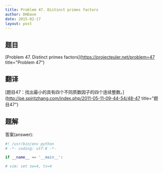 ```yaml
---
title: Problem 47. Distinct primes factors
author: DHDave
date: 2015-02-17
layout: post
---
```


## 题目

[Problem 47. Distinct primes factors](https://projecteuler.net/problem=47 title="Problem 47")

## 翻译

[题目47：找出最小的具有四个不同质数因子的四个连续整数。](http://pe.spiritzhang.com/index.php/2011-05-11-09-44-54/48-47 title="题目47")

## 题解

答案(answer): 

```python
#! /usr/bin/env python
# -*- coding: utf-8 -*-

if __name__ == '__main__':

# vim: set sw=4, ts=4
```
